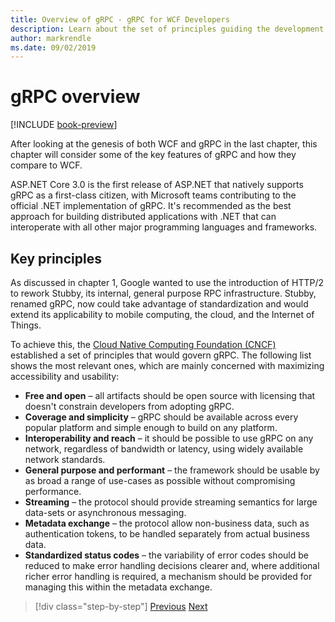 ```yaml
---
title: Overview of gRPC - gRPC for WCF Developers
description: Learn about the set of principles guiding the development of gRPC.
author: markrendle
ms.date: 09/02/2019
---
```


# gRPC overview

[!INCLUDE [book-preview](../../../includes/book-preview.md)]

After looking at the genesis of both WCF and gRPC in the last chapter, this chapter will consider some of the key features of gRPC and how they compare to WCF.

ASP.NET Core 3.0 is the first release of ASP.NET that natively supports gRPC as a first-class citizen, with Microsoft teams contributing to the official .NET implementation of gRPC. It's recommended as the best approach for building distributed applications with .NET that can interoperate with all other major programming languages and frameworks.

## Key principles

As discussed in chapter 1, Google wanted to use the introduction of HTTP/2 to rework Stubby, its internal, general purpose RPC infrastructure. Stubby, renamed gRPC, now could take advantage of standardization and would extend its applicability to mobile computing, the cloud, and the Internet of Things.

To achieve this, the [Cloud Native Computing Foundation (CNCF)](https://www.cncf.io/) established a set of principles that would govern gRPC. The following list shows the most relevant ones, which are mainly concerned with maximizing accessibility and usability:

- **Free and open** – all artifacts should be open source with licensing that doesn't constrain developers from adopting gRPC.
- **Coverage and simplicity** – gRPC should be available across every popular platform and simple enough to build on any platform.
- **Interoperability and reach** – it should be possible to use gRPC on any network, regardless of bandwidth or latency, using widely available network standards.
- **General purpose and performant** – the framework should be usable by as broad a range of use-cases as possible without compromising performance.
- **Streaming** – the protocol should provide streaming semantics for large data-sets or asynchronous messaging.
- **Metadata exchange** – the protocol allow non-business data, such as authentication tokens, to be handled separately from actual business data.
- **Standardized status codes** – the variability of error codes should be reduced to make error handling decisions clearer and, where additional richer error handling is required, a mechanism should be provided for managing this within the metadata exchange.

>[!div class="step-by-step"]
>[Previous](introduction.md)
>[Next](approach.md)
